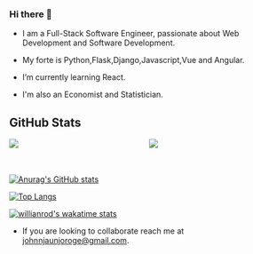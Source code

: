 ### Hi there 👋

<!--
**John-Njau/John-Njau** is a ✨ _special_ ✨ repository because its `README.md` (this file) appears on your GitHub profile.

Here are some ideas to get you started:

- 🔭 I’m currently working on ...
- 🌱 I’m currently learning ...
- 👯 I’m looking to collaborate on ...
- 🤔 I’m looking for help with ...
- 💬 Ask me about ...
- 📫 How to reach me: ...
- 😄 Pronouns: ...
- ⚡ Fun fact: ...
-->

-  I am a Full-Stack Software Engineer, passionate about Web Development and Software Development.
- My forte is Python,Flask,Django,Javascript,Vue and Angular.
-  I’m currently learning React.

- I'm also an Economist and Statistician.


## GitHub Stats
<div style="display: flex;">
    <div style="width: 50%;">
        <img src="https://github-readme-streak-stats.herokuapp.com?user=john-njau&theme=gotham" />
    </div>
    <div style="width: 50%;">
        <img src="https://github-readme-stats.vercel.app/api?username=john-njau&theme=gotham&custom_title=john-njau%20github%20stats" />
    </div>
</div>
<br>
<br>


[![Anurag's GitHub stats](https://github-readme-stats.vercel.app/api?username=John-Njau&hide=issues&show_icons=true&theme=radical)](https://github.com/anuraghazra/github-readme-stats)

  [![Top Langs](https://github-readme-stats.vercel.app/api/top-langs/?username=John-Njau)](https://github.com/anuraghazra/github-readme-stats) 
  
  [![willianrod's wakatime stats](https://github-readme-stats.vercel.app/api/wakatime?username=Johnnypaps)](https://github.com/anuraghazra/github-readme-stats)
  
  - If you are looking to collaborate reach me at <a>johnnjaunjoroge@gmail.com</a>.

